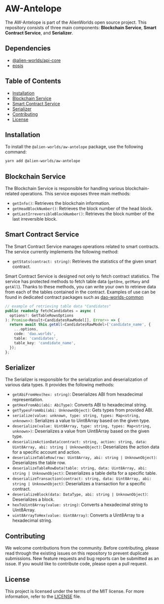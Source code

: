 # AW-Antelope

The AW-Antelope is part of the AlienWorlds open source project. This repository consists of three main components: **Blockchain Service**, **Smart Contract Service**, and **Serializer**.

## Dependencies

- [@alien-worlds/api-core](https://github.com/Alien-Worlds/api-core)
- [eosjs](https://github.com/EOSIO/eosjs)

## Table of Contents

- [Installation](#installation)
- [Blockchain Service](#blockchain-service)
- [Smart Contract Service](#smart-contract-service)
- [Serializer](#serializer)
- [Contributing](#contributing)
- [License](#license)

## Installation

To install the `@alien-worlds/aw-antelope` package, use the following command:

```bash
yarn add @alien-worlds/aw-antelope
```

## Blockchain Service

The Blockchain Service is responsible for handling various blockchain-related operations. This service exposes three main methods:

- `getInfo()`: Retrieves the blockchain information.
- `getHeadBlockNumber()`: Retrieves the block number of the head block.
- `getLastIrreversibleBlockNumber()`: Retrieves the block number of the last irreversible block.

## Smart Contract Service

The Smart Contract Service manages operations related to smart contracts. The service currently implements the following method:

- `getStats(contract: string)`: Retrieves the statistics of the given smart contract.

Smart Contract Service is designed not only to fetch contract statistics. The service has protected methods to fetch table data (`getOne`, `getMany` and `getAll`). Thanks to these methods, you can write your own to retrieve data from each of the tables contained in the contract. Examples of use can be found in dedicated contract packages such as [dao-worlds-common](https://github.com/Alien-Worlds/dao-worlds-common/tree/main/src/services)

```typescript
// example of retrieving table data "Candidates"
public readonly fetchCandidates = async (
  options?: GetTableRowsOptions
): Promise<Result<CandidatesRawModel[], Error>> => {
  return await this.getAll<CandidatesRawModel>('candidate_name', {
    ...options,
    code: 'dao.worlds',
    table: 'candidates',
    table_key: 'candidate_name',
  });
};

```

## Serializer

The Serializer is responsible for the serialization and deserialization of various data types. It provides the following methods:

- `getAbiFromHex(hex: string)`: Deserializes ABI from hexadecimal representation.
- `getHexFromAbi(abi: AbiType)`: Converts ABI to hexadecimal string.
- `getTypesFromAbi(abi: UnknownObject)`: Gets types from provided ABI.
- `serialize(value: unknown, type: string, types: Map<string, unknown>)`: Serializes a value to Uint8Array based on the given type.
- `deserialize(value: Uint8Array, type: string, types: Map<string, unknown>)`: Deserializes a value from Uint8Array based on the given type.
- `deserializeActionData(contract: string, action: string, data: Uint8Array, abi: string | UnknownObject)`: Deserializes the action data for a specific account and action.
- `deserializeTableRow(row: Uint8Array, abi: string | UnknownObject)`: Deserializes the table row.
- `deserializeTableRowData(table: string, data: Uint8Array, abi: string | UnknownObject)`: Deserializes a table delta for a specific table.
- `deserializeTransaction(contract: string, data: Uint8Array, abi: string | UnknownObject)`: Deserializes a transaction for a specific contract.
- `deserializeBlock(data: DataType, abi: string | UnknownObject)`: Deserializes a block.
- `hexToUint8Array(value: string)`: Converts a hexadecimal string to Uint8Array.
- `uint8ArrayToHex(value: Uint8Array)`: Converts a Uint8Array to a hexadecimal string.

## Contributing

We welcome contributions from the community. Before contributing, please read through the existing issues on this repository to prevent duplicate submissions. New feature requests and bug reports can be submitted as an issue. If you would like to contribute code, please open a pull request.

## License

This project is licensed under the terms of the MIT license. For more information, refer to the [LICENSE](./LICENSE) file.

